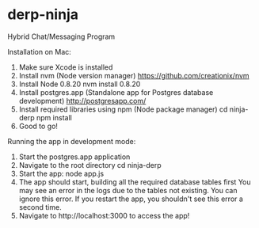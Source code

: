 derp-ninja
==========

Hybrid Chat/Messaging Program

Installation on Mac:
1) Make sure Xcode is installed
2) Install nvm (Node version manager)
	https://github.com/creationix/nvm
3) Install Node 0.8.20
	nvm install 0.8.20
4) Install postgres.app (Standalone app for Postgres database development)
	http://postgresapp.com/
5) Install required libraries using npm (Node package manager)
	cd ninja-derp
	npm install
6) Good to go!

Running the app in development mode:
1) Start the postgres.app application
2) Navigate to the root directory
	cd ninja-derp
3) Start the app:
	node app.js
4) The app should start, building all the required database tables first
	You may see an error in the logs due to the tables not existing.
	You can ignore this error. If you restart the app, you shouldn't
		see this error a second time.
5) Navigate to http://localhost:3000 to access the app!
